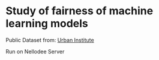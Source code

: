 # Study of fairness of machine learning models

Public Dataset from: [Urban Institute](https://educationdata.urban.org/)

Run on Nellodee Server
